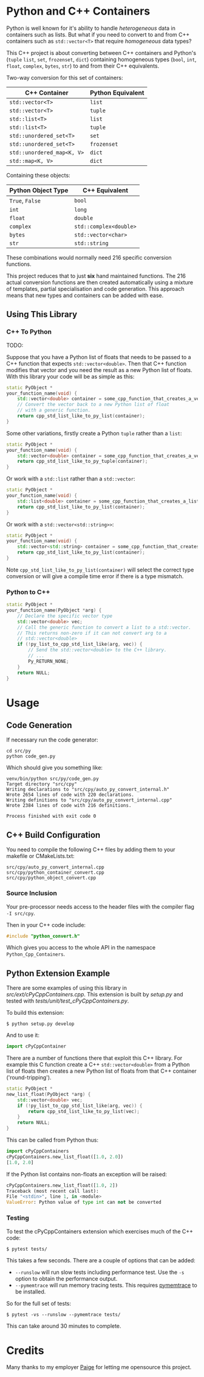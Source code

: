 # Python and C++ Containers

Python is well known for it's ability to handle *heterogeneous* data in containers such as lists.
But what if you need to convert to and from C++ containers such as ``std::vector<T>`` that require *homogeneous* data types?


This C++ project is about converting between C++ containers and Python's (`tuple`  ``list``, ``set``, ``frozenset``, ``dict``) containing
homogeneous types (``bool``, ``int``, ``float``, ``complex``, ``bytes``, ``str``) to and from their C++ equivalents.

Two-way conversion for this set of containers:

| C++ Container              | Python Equivalent |
|----------------------------|-------------------|
| `std::vector<T>`           | `list`            |
| `std::vector<T>`           | `tuple`           |
| `std::list<T>`             | `list`            |
| `std::list<T>`             | `tuple`           |
| `std::unordered_set<T>`    | `set`             |
| `std::unordered_set<T>`    | `frozenset`       |
| `std::unordered_map<K, V>` | `dict`            |
| `std::map<K, V>`           | `dict`            |

Containing these objects:

| Python Object Type  | C++ Equivalent           |
|---------------------|--------------------------|
| ``True``, ``False`` | ``bool``                 |
| ``int``             | ``long``                 |
| ``float``           | ``double``               |
| ``complex``         | ``std::complex<double>`` |
| ``bytes``           | ``std::vector<char>``    |
| ``str``             | ``std::string``          |

These combinations would normally need 216 specific conversion
functions.

This project reduces that to just **six** hand maintained functions.
The 216 actual conversion functions are then created automatically
using a mixture of templates, partial specialisation and code generation.
This approach means that new types and containers can be added with ease.

## Using This Library

### C++ To Python

TODO:

Suppose that you have a Python list of floats that needs to be passed to a C++ function that expects `std::vector<double>`.
Then that C++ function modifies that vector and you need the result as a new Python list of floats.
With this library your code will be as simple as this:

```c++
static PyObject *
your_function_name(void) {
    std::vector<double> container = some_cpp_function_that_creates_a_vector();
    // Convert the vector back to a new Python list of float
    // with a generic function.
    return cpp_std_list_like_to_py_list(container);
}
```

Some other variations, firstly create a Python `tuple` rather than a `list`:

```c++
static PyObject *
your_function_name(void) {
    std::vector<double> container = some_cpp_function_that_creates_a_vector();
    return cpp_std_list_like_to_py_tuple(container);
}
```

Or work with a `std::list` rather than a `std::vector`:

```c++
static PyObject *
your_function_name(void) {
    std::list<double> container = some_cpp_function_that_creates_a_list();
    return cpp_std_list_like_to_py_list(container);
}
```

Or work with a `std::vector<std::string>>`:

```c++
static PyObject *
your_function_name(void) {
    std::vector<std::string> container = some_cpp_function_that_creates_a_vector();
    return cpp_std_list_like_to_py_list(container);
}
```

Note `cpp_std_list_like_to_py_list(container)` will select the correct type conversion or will give
a compile time error if there is a type mismatch.

### Python to C++

```c++
static PyObject *
your_function_name(PyObject *arg) {
    // Declare the specific vector type
    std::vector<double> vec;
    // Call the generic function to convert a list to a std::vector.
    // This returns non-zero if it can not convert arg to a
    // std::vector<double> 
    if (!py_list_to_cpp_std_list_like(arg, vec)) {
        // Send the std::vector<double> to the C++ library.
        // ...
        Py_RETURN_NONE;
    }
    return NULL;
}
```

# Usage

## Code Generation

If necessary run the code generator:


```shell
cd src/py
python code_gen.py
```

Which should give you something like:

```shell
venv/bin/python src/py/code_gen.py
Target directory "src/cpy"
Writing declarations to "src/cpy/auto_py_convert_internal.h"
Wrote 2654 lines of code with 220 declarations.
Writing definitions to "src/cpy/auto_py_convert_internal.cpp"
Wrote 2384 lines of code with 216 definitions.

Process finished with exit code 0
```

## C++ Build Configuration

You need to compile the following C++ files by adding them to your makefile or CMakeLists.txt:

```text
src/cpy/auto_py_convert_internal.cpp
src/cpy/python_container_convert.cpp
src/cpy/python_object_convert.cpp
```

### Source Inclusion

Your pre-processor needs access to the header files with the compiler flag ``-I src/cpy``.

Then in your C++ code include:

```c++
#include "python_convert.h"
```

Which gives you access to the whole API in the namespace ``Python_Cpp_Containers``.

## Python Extension Example

There are some examples of using this library in *src/ext/cPyCppContainers.cpp*.
This extension is built by *setup.py* and tested with *tests/unit/test_cPyCppContainers.py*.

To build this extension:

```shell
$ python setup.py develop
```

And to use it:

```python
import cPyCppContainer
```

There are a number of functions there that exploit this C++ library.
For example this C function create a C++ ``std::vector<double>`` from a Python list of
floats then creates a new Python list of floats from that C++ container ('round-tripping').

```c++
static PyObject *
new_list_float(PyObject *arg) {
    std::vector<double> vec;
    if (!py_list_to_cpp_std_list_like(arg, vec)) {
        return cpp_std_list_like_to_py_list(vec);
    }
    return NULL;
}
```

This can be called from Python thus:

```python
import cPyCppContainers
cPyCppContainers.new_list_float([1.0, 2.0])
[1.0, 2.0]
```

If the Python list contains non-floats an exception will be raised:

```python
cPyCppContainers.new_list_float([1.0, 2])
Traceback (most recent call last):
File "<stdin>", line 1, in <module>
ValueError: Python value of type int can not be converted
```

### Testing

To test the cPyCppContainers extension which exercises much of the C++ code:

```shell
$ pytest tests/
```

This takes a few seconds.
There are a couple of options that can be added:

* ``--runslow`` will run slow tests including performance test. Use the ``-s`` option to obtain the performance output.
* ``--pymemtrace`` will run memory tracing tests. This requires [pymemtrace](https://pypi.org/project/pymemtrace/) to be installed.

So for the full set of tests:

``` shell
$ pytest -vs --runslow --pymemtrace tests/
```

This can take around 30 minutes to complete.

# Credits

Many thanks to my employer [Paige](https://www.paige.ai) for letting me opensource this project.
